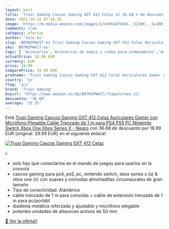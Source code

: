 ```yaml
---
layout: post
title: 'Trust Gaming Cascos Gaming GXT 412 Celaz al 36.68 % de descuento'
date: 2021-10-16 07:56:35
image: 'https://m.media-amazon.com/images/I/41HnUXFXUXL._SL500_._SL400_.jpg'
comments: true
category: ofertas
author: 'tole.es'
slug: 'B07W3PW41T-es Trust Gaming Cascos Gaming GXT 412 Celaz Auriculares Gamer...'
sku: 'B07W3PW41T-es'
tags: [ 'Accesorios','Accesorios de audio y vídeo para ordenadores','Accesorios para Juegos PC','Accesorios para PlayStation 4','Accesorios para PlayStation 5','Accesorios para Xbox Series X y S','Auriculares con micrófonos','Auriculares para PlayStation 5','Hardware y juegos para PlayStation 4','Hardware y juegos para PlayStation 5','Hardware y juegos para Xbox Series X y S','Informática','Juegos y Accesorios para PC','Videojuegos','nintendo','ps4','ps5','trust gaming','xbox', ]
actualPrice: 18.99 EUR
currency: EUR
price: 18.99
comparePrice: 29.99 EUR
prodname: 'Trust Gaming Cascos Gaming GXT 412 Celaz Auriculares Gamer con Micrófono Plegable  Cable Trenzado de 1 m  para PS4  PS5  PC  Nintendo Switch  Xbox One  Xbox Series X - Negro'
country: 'es'
flag: '🇪🇸'
brand: 'Trust Gaming'
buyurl: 'https://www.amazon.es/dp/B07W3PW41T/?tag=tolees-21'
descuento: '36.68'
average: '25.35'
---
```


Está [Trust Gaming Cascos Gaming GXT 412 Celaz Auriculares Gamer con Micrófono Plegable  Cable Trenzado de 1 m  para PS4  PS5  PC  Nintendo Switch  Xbox One  Xbox Series X - Negro](https://www.amazon.es/dp/B07W3PW41T/?tag=tolees-21) con 36.68 de descuento por 18.99 EUR (original: 29.99 EUR) en el siguiente enlace!

[![Trust Gaming Cascos Gaming GXT 412 Celaz](https://m.media-amazon.com/images/I/41HnUXFXUXL._SL500_._SL400_.jpg)](https://www.amazon.es/dp/B07W3PW41T/?tag=tolees-21)

ℹ️:

- solo hay que conectarlos en el mando de juegos para usarlos en la consola
- cascos gaming para ps4, ps5, pc, nintendo switch, xbox series x (s) & xbox one (x) con suaves y cómodas almohadillas circumaurales de gran tamaño
- Tipo de conectividad: Alámbrico
- cable trenzado de 1 m para consolas + cable de extensión trenzado de 1 m para pc/portátil
- diadema metálica reforzada y ajustable y micrófono plegable
- potentes unidades de altavoces activos de 50 mm

[🛒 Ver la oferta!!](https://www.amazon.es/dp/B07W3PW41T/?tag=tolees-21)
